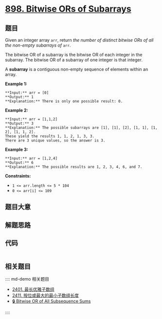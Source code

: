 # [898. Bitwise ORs of Subarrays](https://leetcode.com/problems/bitwise-ors-of-subarrays)

## 题目

Given an integer array `arr`, return _the number of distinct bitwise ORs of
all the non-empty subarrays of_ `arr`.

The bitwise OR of a subarray is the bitwise OR of each integer in the
subarray. The bitwise OR of a subarray of one integer is that integer.

A **subarray** is a contiguous non-empty sequence of elements within an array.



**Example 1:**

    
    
    **Input:** arr = [0]
    **Output:** 1
    **Explanation:** There is only one possible result: 0.
    

**Example 2:**

    
    
    **Input:** arr = [1,1,2]
    **Output:** 3
    **Explanation:** The possible subarrays are [1], [1], [2], [1, 1], [1, 2], [1, 1, 2].
    These yield the results 1, 1, 2, 1, 3, 3.
    There are 3 unique values, so the answer is 3.
    

**Example 3:**

    
    
    **Input:** arr = [1,2,4]
    **Output:** 6
    **Explanation:** The possible results are 1, 2, 3, 4, 6, and 7.
    



**Constraints:**

  * `1 <= arr.length <= 5 * 104`
  * `0 <= arr[i] <= 109`


## 题目大意

## 解题思路

## 代码

```javascript

```

## 相关题目

:::: md-demo 相关题目
- [2401. 最长优雅子数组](https://leetcode.com/problems/longest-nice-subarray)
- [2411. 按位或最大的最小子数组长度](https://leetcode.com/problems/smallest-subarrays-with-maximum-bitwise-or)
- [🔒 Bitwise OR of All Subsequence Sums](https://leetcode.com/problems/bitwise-or-of-all-subsequence-sums)

::::
